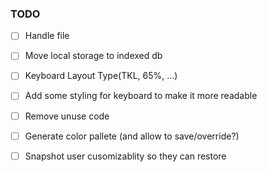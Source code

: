 ### TODO

- [ ] Handle file
- [ ] Move local storage to indexed db
- [ ] Keyboard Layout Type(TKL, 65%, ...)
- [ ] Add some styling for keyboard to make it more readable
- [ ] Remove unuse code
- [ ] Generate color pallete (and allow to save/override?)
- [ ] Snapshot user cusomizablity so they can restore

